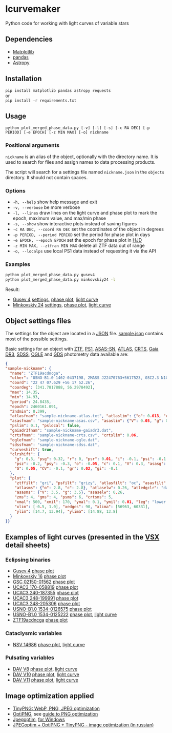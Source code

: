 # lcurvemaker

Python code for working with light curves of variable stars

## Dependencies

* [Matplotlib](https://matplotlib.org)
* [pandas](https://pandas.pydata.org)
* [Astropy](https://www.astropy.org)

## Installation

`pip install matplotlib pandas astropy requests`  
or  
`pip install -r requirements.txt`

## Usage

`python plot_merged_phase_data.py [-v] [-l] [-s] [-c RA DEC] [-p PERIOD] [-e EPOCH] [-z MIN MAX] [-o] nickname`

### Positional arguments

`nickname` is an alias of the object, optionally with the directory name. It is
used to search for files and assign names to data processing products.

The script will search for a settings file named  `nickname.json` in the
`objects` directory. It should not contain spaces.

### Options

* `-h, --help` show help message and exit
* `-v, --verbose` be more verbose
* `-l, --lines` draw lines on the light curve and phase plot to mark the epoch, maximum value, and max/min phase
* `-s, --show` show interactive plots instead of saving figures
* `-c RA DEC, --coord RA DEC` set the coordinates of the object in degrees
* `-p PERIOD, --period PERIOD` set the period for phase plot in days
* `-e EPOCH, --epoch EPOCH` set the epoch for phase plot in [HJD](https://en.wikipedia.org/wiki/Heliocentric_Julian_Day)
* `-z MIN MAX, --ztfran MIN MAX` delete all ZTF data out of range
* `-o, --localps` use local PS1 data instead of requesting it via the API

### Examples

```bash
python plot_merged_phase_data.py gusev4
python plot_merged_phase_data.py minkovskiy24 -l
```

Result:

* [Gusev 4](https://www.aavso.org/vsx/index.php?view=detail.top&oid=2227045) [settings](objects/gusev4.json), [phase plot](lc/gusev4-ps1-ztf-atlas-poss-ph.png), [light curve](lc/gusev4-ps1-ztf-atlas.png)
* [Minkovskiy 24](https://www.aavso.org/vsx/index.php?view=detail.top&oid=2387050) [settings](objects/minkovskiy24.json), [phase plot](lc/minkovskiy24-ps1-ztf-ph.png), [light curve](lc/minkovskiy24-ps1-ztf.png)

## Object settings files

The settings for the object are located in a [JSON](https://en.wikipedia.org/wiki/JSON) file.
[sample.json](objects/sample.json) contains most of the possible settings.

Basic settings for an object with [ZTF](https://irsa.ipac.caltech.edu/cgi-bin/Gator/nph-scan?projshort=ZTF),
[PS1](https://ps1images.stsci.edu/ps1_dr2_api.html), [ASAS-SN](https://asas-sn.osu.edu/),
[ATLAS](https://fallingstar.com/), [CRTS](http://nunuku.caltech.edu/cgi-bin/getcssconedb_priv.cgi),
[Gaia DR3](https://ui.adsabs.harvard.edu/abs/2022yCat.1355....0G),
[SDSS](https://skyserver.sdss.org/dr18/en/tools/search/radial.aspx),
[OGLE](https://ogledb.astrouw.edu.pl/~ogle/OCVS/catalog_query.php) and
[GDS](https://ui.adsabs.harvard.edu/abs/2015AN....336..590H/abstract) photometry data available are:

```json
{
"sample-nickname": {
  "name": "ZTF19acdncga",
  "other": "USNO-B1.0 1462-0437198, 2MASS J22470763+5617523, GSC2.3 N1CQ180004",
  "coord": "22 47 07.629 +56 17 52.26",
  "coordeg": [341.7817888, 56.2978492],
  "max": 14.35,
  "min": 14.93,
  "period": 24.8435,
  "epoch": 2460161.091,
  "2ndmin": 0.399,
  "atlasfnam": "sample-nickname-atlas.txt", "atlaslim": {"o": 0.013, "c": 0.017},
  "asasfnam": "sample-nickname-asas.csv", "asaslim": {"V": 0.05, "g": 0.06},
  "pslim": 0.1, "pslocal": false,
  "gaiadr3fnam": "sample-nickname-gaiadr3.dat",
  "crtsfnam": "sample-nickname-crts.csv", "crtslim": 0.06,
  "oglefnam": "sample-nickname-ogle.dat",
  "sdssfnam": "sample-nickname-sdss.dat",
  "curveshift": true,
  "clrshift": {
    "g": 0.3, "psg": 0.32, "r": 0, "psr": 0.01, "i": -0.1, "psi": -0.1, "I": 0.1,
    "psz": -0.2, "psy": -0.3, "o": -0.05, "c": 0.1, "V": 0.3, "asasg": 0.7,
    "G": 0.05, "CV": -0.1, "gr": 0.02, "gi": -0.1
  },
  "plot": {
    "ztffilt": "gri", "psfilt": "grizy", "atlasfilt": "oc", "asasfilt": "gV", "gdsfilt": "r",
    "atlasms": {"o": 2.8, "c": 2.8}, "atlaselw": 0.26, "atledgclr": "darkred",
    "asasms": {"V": 3.5, "g": 3.5}, "asaselw": 0.26,
    "zms": 4, "gms": 4, "psms": 6, "crtsms": 5,
    "xmal": 500, "xmil": 170, "ymal": 0.1, "ymil": 0.01, "leg": "lower left",
    "xlim": [-0.5, 1.0], "xedges": 90, "xlima": [56963, 60331],
    "ylim": [14.7, 13.94], "ylima": [14.88, 13.8]
  }
}}
```

## Examples of light curves (presented in the [VSX](https://aavso.org/vsx/) detail sheets)

### Eclipsing binaries

* [Gusev 4](https://www.aavso.org/vsx/index.php?view=detail.top&oid=2227045) [phase plot](https://www.aavso.org/vsx_docs/2227045/5780/gusev4-phase-ps1-ztf-atlas.png)
* [Minkovskiy 16](https://www.aavso.org/vsx/index.php?view=detail.top&oid=2225441) [phase plot](https://www.aavso.org/vsx_docs/2225441/5780/minkovskiy16-phase-ps1-ztf-atlas.png)
* [GSC 02150-01562](https://www.aavso.org/vsx/index.php?view=detail.top&oid=359207) [phase plot](https://www.aavso.org/vsx_docs/359207/5780/a293-29-asas-gaia-ph_3.422652.png)
* [UCAC3 170-058819](https://www.aavso.org/vsx/index.php?view=detail.top&oid=359210) [phase plot](https://www.aavso.org/vsx_docs/359210/5780/u170-ztf-gaia-ph_3.20341.png)
* [UCAC3 240-187355](https://www.aavso.org/vsx/index.php?view=detail.top&oid=359214) [phase plot](https://www.aavso.org/vsx_docs/359214/5780/u240-ztf-ph_0.699445.png)
* [UCAC3 248-199991](https://www.aavso.org/vsx/index.php?view=detail.top&oid=359217) [phase plot](https://www.aavso.org/vsx_docs/359217/5780/u248-199-ztf-gaia-ps1-ph_1.976275.png)
* [UCAC3 248-205306](https://www.aavso.org/vsx/index.php?view=detail.top&oid=359219) [phase plot](https://www.aavso.org/vsx_docs/359219/5780/u248-ztf-ps1-ph_1.328946.png)
* [USNO-B1.0 1534-0126575](https://www.aavso.org/vsx/index.php?view=detail.top&oid=256288) [phase plot](https://www.aavso.org/vsx_docs/256288/5780/u1534-0126575-ztf-ps1-gaia-ph_1.853704.png)
* [USNO-B1.0 1534-0125222](https://www.aavso.org/vsx/index.php?view=detail.top&oid=256287) [phase plot](https://www.aavso.org/vsx_docs/256287/5780/u1534-222-ps1-ztf-atlas-gaia-ph_0_1.664525), [light curve](https://www.aavso.org/vsx_docs/256287/5780/u1534-222-ps1-ztf-atlas-gaia.png)
* [ZTF19acdncga](https://www.aavso.org/vsx/index.php?view=detail.top&oid=2344600) [phase plot](https://www.aavso.org/vsx_docs/2344600/5780/19acdncga-ztf-ph_24.8435.png)

### Cataclysmic variables

* [NSV 14686](https://www.aavso.org/vsx/index.php?view=detail.top&oid=53310) [phase plot](https://www.aavso.org/vsx_docs/53310/5780/nsv14686-ztf-atlas-asas-gaia-ph_0_1.2101554), [light curve](https://www.aavso.org/vsx_docs/53310/5780/nsv14686-ztf-atlas-asas-gaia_1.png)

### Pulsating variables

* [DAV V8](https://www.aavso.org/vsx/index.php?view=detail.top&oid=2227371) [phase plot](https://www.aavso.org/vsx_docs/2227371/5780/davv8-ps1-ztf-atlas-ogle-ph.png), [light curve](https://www.aavso.org/vsx_docs/2227371/5780/davv8-ps1-ztf-atlas-ogle.png)
* [DAV V10](https://www.aavso.org/vsx/index.php?view=detail.top&oid=2227460) [phase plot](https://www.aavso.org/vsx_docs/2227438/5780/davv10-ztf-atlas-ph_378_1_2.png), [light curve](https://www.aavso.org/vsx_docs/2227438/5780/davv10-ps1-ztf-atlas_1_2_3.png)
* [DAV V11](https://www.aavso.org/vsx/index.php?view=detail.top&oid=2227460) [phase plot](https://www.aavso.org/vsx_docs/2227460/5780/davv11-ps1-ztf-atlas-gaia-ph_360.png), [light curve](https://www.aavso.org/vsx_docs/2227460/5780/davv11-ps1-ztf-atlas-gaia.png)

## Image optimization applied

* [TinyPNG: WebP, PNG, JPEG optimization](https://tinypng.com/)
* [OptiPNG](https://optipng.sourceforge.net/), see [guide to PNG optimization](https://optipng.sourceforge.net/pngtech/optipng.html)
* [Jpegoptim](https://www.kokkonen.net/tjko/projects.html), [for Windows](https://github.com/XhmikosR/jpegoptim-windows)
* [JPEGoptim + OptiPNG + TinyPNG - image optimization (in russian)](https://open-networks.ru/d/14-jpegoptim-optipng-tinypng-optimizaciya-izobrazenii)
